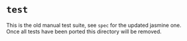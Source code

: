 
# `test`

This is the old manual test suite, see `spec` for the updated jasmine one. Once
all tests have been ported this directory will be removed.
